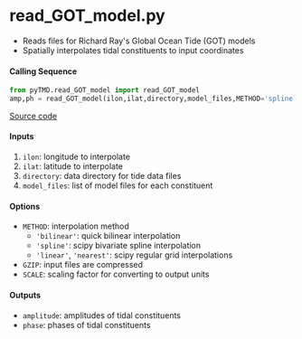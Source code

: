 read_GOT_model.py
=================

 - Reads files for Richard Ray's Global Ocean Tide (GOT) models  
 - Spatially interpolates tidal constituents to input coordinates  

#### Calling Sequence
```python
from pyTMD.read_GOT_model import read_GOT_model
amp,ph = read_GOT_model(ilon,ilat,directory,model_files,METHOD='spline')
```
[Source code](https://github.com/tsutterley/pyTMD/blob/master/pyTMD/read_GOT_model.py)

#### Inputs
  1. `ilon`: longitude to interpolate
  2. `ilat`: latitude to interpolate
  3. `directory`: data directory for tide data files
  4. `model_files`: list of model files for each constituent

#### Options
 - `METHOD`: interpolation method
    * `'bilinear'`: quick bilinear interpolation
    * `'spline'`: scipy bivariate spline interpolation
    * `'linear'`, `'nearest'`: scipy regular grid interpolations
 - `GZIP`: input files are compressed
 - `SCALE`: scaling factor for converting to output units

#### Outputs
- `amplitude`: amplitudes of tidal constituents
- `phase`: phases of tidal constituents
